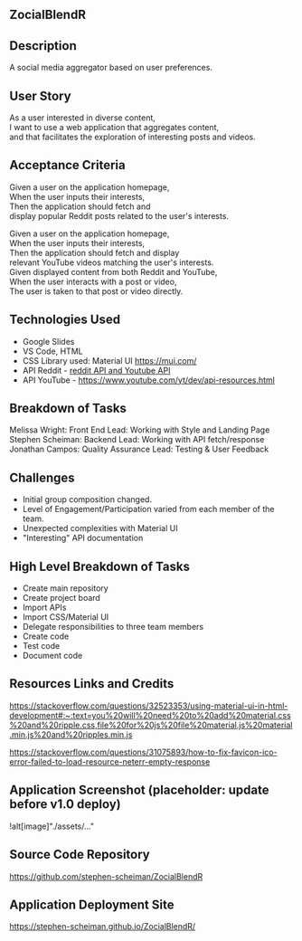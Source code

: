 ## ZocialBlendR

## Description 

A social media aggregator based on user preferences.


## User Story

As a user interested in diverse content,  
I want to use a web application that aggregates content,   
and that facilitates the exploration of interesting posts and videos.  


## Acceptance Criteria

Given a user on the application homepage,  
When the user inputs their interests,  
Then the application should fetch and  
display popular Reddit posts related to the user's interests.  

Given a user on the application homepage,  
When the user inputs their interests,  
Then the application should fetch and display  
relevant YouTube videos matching the user's interests.  
Given displayed content from both Reddit and YouTube,  
When the user interacts with a post or video,  
The user is taken to that post or video directly.  


## Technologies Used

- Google Slides
- VS Code, HTML
- CSS Library used: Material UI https://mui.com/
- API Reddit - [reddit API and Youtube API](https://www.reddit.com/dev/api)
- API YouTube - [https://www.youtube.com/yt/dev/api-resources.html
](https://www.youtube.com/yt/dev/api-resources.html)


## Breakdown of Tasks

Melissa Wright: Front End Lead: Working with Style and Landing Page  
Stephen Scheiman: Backend Lead: Working with API fetch/response  
Jonathan Campos: Quality Assurance Lead: Testing & User Feedback  


## Challenges

- Initial group composition changed. 
- Level of Engagement/Participation varied from each member of the team. 
- Unexpected complexities with Material UI
- "Interesting" API documentation


## High Level Breakdown of Tasks

- Create main repository
- Create project board
- Import APIs
- Import CSS/Material UI
- Delegate responsibilities to three team members
- Create code
- Test code
- Document code


## Resources Links and Credits 


https://stackoverflow.com/questions/32523353/using-material-ui-in-html-development#:~:text=you%20will%20need%20to%20add%20material.css%20and%20ripple.css,file%20for%20js%20file%20material.js%20material.min.js%20and%20ripples.min.js  

https://stackoverflow.com/questions/31075893/how-to-fix-favicon-ico-error-failed-to-load-resource-neterr-empty-response  

## Application Screenshot (placeholder: update before v1.0 deploy)

!alt[image]"./assets/..."

## Source Code Repository

https://github.com/stephen-scheiman/ZocialBlendR

## Application Deployment Site

https://stephen-scheiman.github.io/ZocialBlendR/